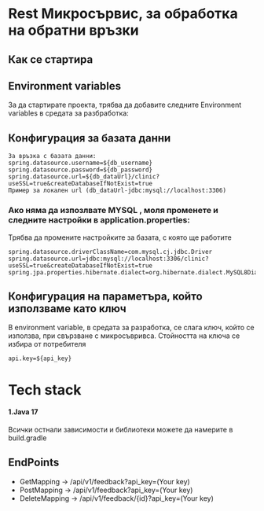 # Rest Микросървис, за обработка на обратни връзки

## Как се стартира
## Environment variables
За да стартирате проекта, трябва да  добавите следните Environment variables в средата за разбработка:
## Конфигурация за базата данни
````
За връзка с базата данни:
spring.datasource.username=${db_username}
spring.datasource.password=${db_password}
spring.datasource.url=${db_dataUrl}/clinic?useSSL=true&createDatabaseIfNotExist=true
Пример за локален url (db_dataUrl-jdbc:mysql://localhost:3306)

````
### Ако няма да изпозлвате MYSQL , моля променете и следните настройки в application.properties:
Трябва да промените настройките за базата, с която ще работите
```
spring.datasource.driverClassName=com.mysql.cj.jdbc.Driver
spring.datasource.url=jdbc:mysql://localhost:3306/clinic?useSSL=true&createDatabaseIfNotExist=true
spring.jpa.properties.hibernate.dialect=org.hibernate.dialect.MySQL8Dialect

```

## Конфигурация на параметъра, който използваме като ключ
В environment variable, в средата за разработка, се слага ключ, който се използва, при свързване с микросъвривса. 
Стойността на ключа се избира от потребителя

````
api.key=${api_key}

````

# Tech stack
#### 1.Java 17

Всички остнали зависимости и библиотеки можете да  намерите в build.gradle

## EndPoints
- GetMapping -> /api/v1/feedback?api_key=(Your key)
- PostMapping -> /api/v1/feedback?api_key=(Your key)
- DeleteMapping -> /api/v1/feedback/{id}?api_key=(Your key)
